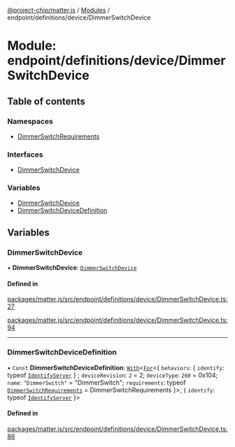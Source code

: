 [@project-chip/matter.js](../README.md) / [Modules](../modules.md) / endpoint/definitions/device/DimmerSwitchDevice

# Module: endpoint/definitions/device/DimmerSwitchDevice

## Table of contents

### Namespaces

- [DimmerSwitchRequirements](endpoint_definitions_device_DimmerSwitchDevice.DimmerSwitchRequirements.md)

### Interfaces

- [DimmerSwitchDevice](../interfaces/endpoint_definitions_device_DimmerSwitchDevice.DimmerSwitchDevice.md)

### Variables

- [DimmerSwitchDevice](endpoint_definitions_device_DimmerSwitchDevice.md#dimmerswitchdevice)
- [DimmerSwitchDeviceDefinition](endpoint_definitions_device_DimmerSwitchDevice.md#dimmerswitchdevicedefinition)

## Variables

### DimmerSwitchDevice

• **DimmerSwitchDevice**: [`DimmerSwitchDevice`](../interfaces/endpoint_definitions_device_DimmerSwitchDevice.DimmerSwitchDevice.md)

#### Defined in

[packages/matter.js/src/endpoint/definitions/device/DimmerSwitchDevice.ts:27](https://github.com/project-chip/matter.js/blob/558e12c94a201592c28c7bc0743705360b3e5ca6/packages/matter.js/src/endpoint/definitions/device/DimmerSwitchDevice.ts#L27)

[packages/matter.js/src/endpoint/definitions/device/DimmerSwitchDevice.ts:94](https://github.com/project-chip/matter.js/blob/558e12c94a201592c28c7bc0743705360b3e5ca6/packages/matter.js/src/endpoint/definitions/device/DimmerSwitchDevice.ts#L94)

___

### DimmerSwitchDeviceDefinition

• `Const` **DimmerSwitchDeviceDefinition**: [`With`](node_export._internal_.md#with)\<[`For`](behavior_cluster_export._internal_.EndpointType.md#for)\<\{ `behaviors`: \{ `identify`: typeof [`IdentifyServer`](behavior_definitions_identify_export.IdentifyServer.md)  } ; `deviceRevision`: ``2`` = 2; `deviceType`: ``260`` = 0x104; `name`: ``"DimmerSwitch"`` = "DimmerSwitch"; `requirements`: typeof [`DimmerSwitchRequirements`](endpoint_definitions_device_DimmerSwitchDevice.DimmerSwitchRequirements.md) = DimmerSwitchRequirements }\>, \{ `identify`: typeof [`IdentifyServer`](behavior_definitions_identify_export.IdentifyServer.md)  }\>

#### Defined in

[packages/matter.js/src/endpoint/definitions/device/DimmerSwitchDevice.ts:86](https://github.com/project-chip/matter.js/blob/558e12c94a201592c28c7bc0743705360b3e5ca6/packages/matter.js/src/endpoint/definitions/device/DimmerSwitchDevice.ts#L86)
